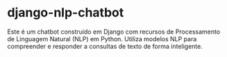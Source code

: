 # django-nlp-chatbot
Este é um chatbot construído em Django com recursos de Processamento de Linguagem Natural (NLP) em Python. Utiliza modelos NLP para compreender e responder a consultas de texto de forma inteligente.
